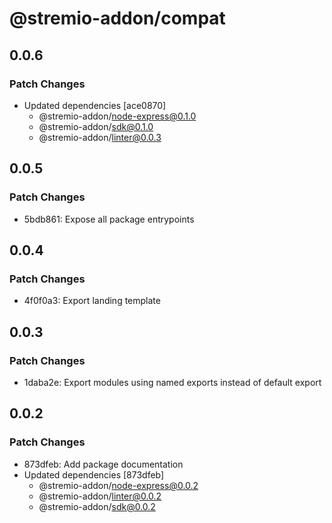 # @stremio-addon/compat

## 0.0.6

### Patch Changes

- Updated dependencies [ace0870]
  - @stremio-addon/node-express@0.1.0
  - @stremio-addon/sdk@0.1.0
  - @stremio-addon/linter@0.0.3

## 0.0.5

### Patch Changes

- 5bdb861: Expose all package entrypoints

## 0.0.4

### Patch Changes

- 4f0f0a3: Export landing template

## 0.0.3

### Patch Changes

- 1daba2e: Export modules using named exports instead of default export

## 0.0.2

### Patch Changes

- 873dfeb: Add package documentation
- Updated dependencies [873dfeb]
  - @stremio-addon/node-express@0.0.2
  - @stremio-addon/linter@0.0.2
  - @stremio-addon/sdk@0.0.2
